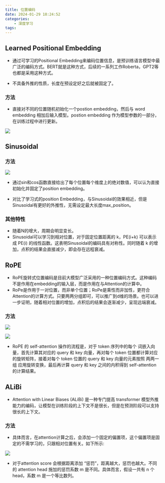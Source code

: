 ```yaml
---
title: 位置编码
date: 2024-01-29 18:24:52
categories:
    - 深度学习
tags:
---
```


## Learned Positional Embedding

- 通过可学习的Positional Embedding来编码位置信息，是预训练语言模型中最广泛的编码方式。BERT就是这种方式，后续的一系列工作Roberta，GPT2等也都是采用这种方式。

- 不具备外推的性质，长度在预设定好之后就被固定了。

### 方法

- 直接对不同的位置随机初始化一个postion embedding，然后与 word embedding 相加后输入模型。postion embedding 作为模型参数的一部分，在训练过程中进行更新。

![](/img/note/202401301128.png)


## Sinusoidal

### 方法

![](/img/note/202401301446.png)

- 通过sin和cos函数直接给出了每个位置每个维度上的绝对数值，可以认为直接初始化并固定了position embedding。

- 对比了学习式的position Embedding，与Sinusoidal的效果相近，但是Sinusoidal有更好的外推性，无需设定最大长度max_position。

### 其他特性

- 随着N的增大，周期会明显变长。
- Sinusoidal可以学习到相对位置，对于固定位置距离的 k，PE(i+k) 可以表示成 PE(i) 的线性函数。这表明Sinusoidal的编码具有对称性。同时随着 k 的增加，点积的结果会直接减少，即会存在远程衰减。

## RoPE

- RoPE旋转式位置编码是目前大模型广泛采用的一种位置编码方式。这种编码不是作用在embedding的输入层，而是作用在与Attention的计算中。
- RoPe是作用于一对位置，而非单个位置；RoPe是乘性而非加性，更符合Attention的计算方式。只要两两分组即可，可以推广到d维的场景。也可以进一步证明，随着相对位置的增加，点积后的结果会逐渐减少，呈现远端衰减。

### 方法

![](/img/note/202401301457.png)

![](/img/note/202401301459.png)

- RoPE 的 self-attention 操作的流程是，对于 token 序列中的每个 词嵌入向量，首先计算其对应的 query 和 key 向量，再对每个 token 位置都计算对应的旋转矩阵，接着对每个 token 位置的 query 和 key 向量的元素按照 两两一组 应用旋转变换，最后再计算 query 和 key 之间的内积得到 self-attention 的计算结果。


## ALiBi

- Attention with Linear Biases (ALiBi) 是一种专门提高 transformer 模型外推能力的编码，让模型在训练阶段的上下文不是很长，但是在预测阶段可以支持很长的上下文。

### 方法

- 具体而言，在attention计算之后，会添加一个固定的偏置项，这个偏置项是固定的不需学习的，只跟相对位置有关。如下所示:

![](/img/note/202401301514.png)

- 对于attention score 会根据距离添加 “惩罚”，距离越大，惩罚也越大。不同的 attention head 施加的惩罚系数 m 是不同。具体而言，假设一共有 n 个head，系数 m 是一个等比数列。

